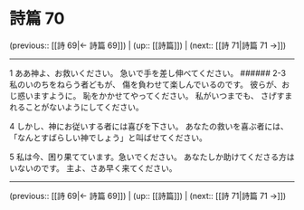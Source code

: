 # 詩篇 70

(previous:: [[詩 69|← 詩篇 69]]) | (up:: [[詩篇]]) | (next:: [[詩 71|詩篇 71 →]])

***


1 ああ神よ、お救いください。 急いで手を差し伸べてください。 ###### 2-3 私のいのちをねらう者どもが、 傷を負わせて楽しんでいるのです。 彼らが、おじ惑いますように。 恥をかかせてやってください。 私がいつまでも、 さげすまれることがないようにしてください。 

4 しかし、神にお従いする者には喜びを下さい。 あなたの救いを喜ぶ者には、 「なんとすばらしい神でしょう」と叫ばせてください。 

5 私は今、困り果てています。急いでください。 あなたしか助けてくださる方はいないのです。 主よ、さあ早く来てください。

***

(previous:: [[詩 69|← 詩篇 69]]) | (up:: [[詩篇]]) | (next:: [[詩 71|詩篇 71 →]])
